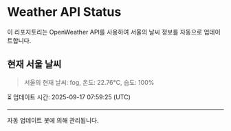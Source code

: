 
# Weather API Status

이 리포지토리는 OpenWeather API를 사용하여 서울의 날씨 정보를 자동으로 업데이트합니다.

## 현재 서울 날씨
> 서울의 현재 날씨: fog, 온도: 22.76°C, 습도: 100%

⏳ 업데이트 시간: 2025-09-17 07:59:25 (UTC)

---
자동 업데이트 봇에 의해 관리됩니다.
